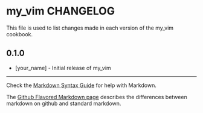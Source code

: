 my_vim CHANGELOG
================

This file is used to list changes made in each version of the my_vim cookbook.

0.1.0
-----
- [your_name] - Initial release of my_vim

- - -
Check the [Markdown Syntax Guide](http://daringfireball.net/projects/markdown/syntax) for help with Markdown.

The [Github Flavored Markdown page](http://github.github.com/github-flavored-markdown/) describes the differences between markdown on github and standard markdown.

